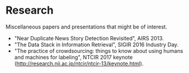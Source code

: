 # Research
Miscellaneous papers and presentations that might be of interest.

- "Near Duplicate News Story Detection Revisited", AIRS 2013.
- "The Data Stack in Information Retrieval", SIGIR 2016 Industry Day.
- "The practice of crowdsourcing: things to know about using humans and machines for labeling", NTCIR 2017 keynote (http://research.nii.ac.jp/ntcir/ntcir-13/keynote.html).
